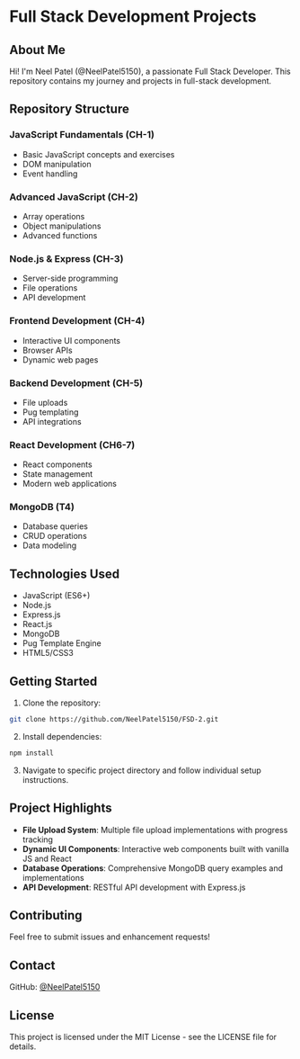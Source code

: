 # Full Stack Development Projects

## About Me
Hi! I'm Neel Patel (@NeelPatel5150), a passionate Full Stack Developer. This repository contains my journey and projects in full-stack development.

## Repository Structure

### JavaScript Fundamentals (CH-1)
- Basic JavaScript concepts and exercises
- DOM manipulation
- Event handling

### Advanced JavaScript (CH-2)
- Array operations
- Object manipulations
- Advanced functions

### Node.js & Express (CH-3)
- Server-side programming
- File operations
- API development

### Frontend Development (CH-4)
- Interactive UI components
- Browser APIs
- Dynamic web pages

### Backend Development (CH-5)
- File uploads
- Pug templating
- API integrations

### React Development (CH6-7)
- React components
- State management
- Modern web applications

### MongoDB (T4)
- Database queries
- CRUD operations
- Data modeling

## Technologies Used
- JavaScript (ES6+)
- Node.js
- Express.js
- React.js
- MongoDB
- Pug Template Engine
- HTML5/CSS3

## Getting Started

1. Clone the repository:
```bash
git clone https://github.com/NeelPatel5150/FSD-2.git
```

2. Install dependencies:
```bash
npm install
```

3. Navigate to specific project directory and follow individual setup instructions.

## Project Highlights

- **File Upload System**: Multiple file upload implementations with progress tracking
- **Dynamic UI Components**: Interactive web components built with vanilla JS and React
- **Database Operations**: Comprehensive MongoDB query examples and implementations
- **API Development**: RESTful API development with Express.js

## Contributing
Feel free to submit issues and enhancement requests!

## Contact
GitHub: [@NeelPatel5150](https://github.com/NeelPatel5150)

## License
This project is licensed under the MIT License - see the LICENSE file for details.